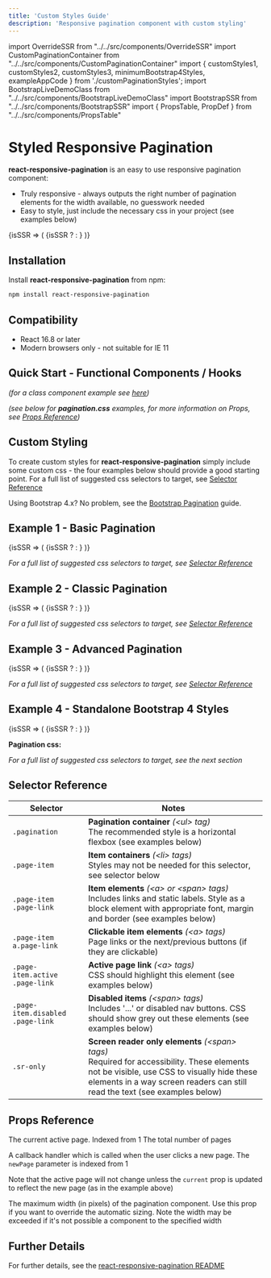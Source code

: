 ```yaml
---
title: 'Custom Styles Guide'
description: 'Responsive pagination component with custom styling'
---
```


import OverrideSSR from "../../src/components/OverrideSSR"
import CustomPaginationContainer from "../../src/components/CustomPaginationContainer"
import { customStyles1, customStyles2, customStyles3, minimumBootstrap4Styles, exampleAppCode } from './customPaginationStyles';
import BootstrapLiveDemoClass from "../../src/components/BootstrapLiveDemoClass"
import BootstrapSSR from "../../src/components/BootstrapSSR"
import { PropsTable, PropDef } from "../../src/components/PropsTable"

# Styled Responsive Pagination

**react-responsive-pagination** is an easy to use responsive pagination component:

- Truly responsive - always outputs the right number of pagination elements for the width available, no guesswork needed
- Easy to style, just include the necessary css in your project (see examples below)

<OverrideSSR>
{isSSR => (
  <CustomPaginationContainer customStyles={customStyles1}>
    {isSSR ? <BootstrapSSR /> : <BootstrapLiveDemoClass />}
  </CustomPaginationContainer>
)}
</OverrideSSR>

## Installation

Install **react-responsive-pagination** from npm:

```bash
npm install react-responsive-pagination
```

## Compatibility

- React 16.8 or later
- Modern browsers only - not suitable for IE 11

## Quick Start - Functional Components / Hooks

_(for a class component example see [here](./bootstrap-pagination#quick-start---class-components))_

<CodeBlock code={exampleAppCode} language='jsx' title='MyApp.js'/>

_(see below for **pagination.css** examples, for more information on Props, see [Props Reference](#props-reference))_

## Custom Styling

To create custom styles for **react-responsive-pagination** simply include some custom css - the four examples below should provide a good starting point. For a full list of suggested css selectors to target, see [Selector Reference](#selector-reference)

Using Bootstrap 4.x? No problem, see the [Bootstrap Pagination](./bootstrap-pagination) guide.

## Example 1 - Basic Pagination

<OverrideSSR>
{isSSR => (
  <CustomPaginationContainer customStyles={customStyles1}>
    {isSSR ? <BootstrapSSR /> : <BootstrapLiveDemoClass />}
  </CustomPaginationContainer>
)}
</OverrideSSR>

<CodeBlock code={customStyles1} language='css' previewSize={6} title='pagination.css'/>

_For a full list of suggested css selectors to target, see [Selector Reference](#selector-reference)_

## Example 2 - Classic Pagination

<OverrideSSR>
{isSSR => (
  <CustomPaginationContainer customStyles={customStyles2}>
    {isSSR ? <BootstrapSSR /> : <BootstrapLiveDemoClass />}
  </CustomPaginationContainer>
)}
</OverrideSSR>

<CodeBlock code={customStyles2} language='css' previewSize={6} title='pagination.css'/>

_For a full list of suggested css selectors to target, see [Selector Reference](#selector-reference)_

## Example 3 - Advanced Pagination

<OverrideSSR>
{isSSR => (
  <CustomPaginationContainer customStyles={customStyles3}>
    {isSSR ? <BootstrapSSR /> : <BootstrapLiveDemoClass />}
  </CustomPaginationContainer>
)}
</OverrideSSR>

<CodeBlock code={customStyles3} language='css' previewSize={6} title='pagination.css'/>

_For a full list of suggested css selectors to target, see [Selector Reference](#selector-reference)_

## Example 4 - Standalone Bootstrap 4 Styles

<OverrideSSR>
{isSSR => (
  <CustomPaginationContainer customStyles={minimumBootstrap4Styles}>
    {isSSR ? <BootstrapSSR /> : <BootstrapLiveDemoClass />}
  </CustomPaginationContainer>
)}
</OverrideSSR>

**Pagination css:**

<CodeBlock code={minimumBootstrap4Styles} language='css' previewSize={7} title='pagination.css' />

_For a full list of suggested css selectors to target, see the next section_

## Selector Reference

| Selector                         | Notes                                                                                                                                                                                                                         |
| -------------------------------- | ----------------------------------------------------------------------------------------------------------------------------------------------------------------------------------------------------------------------------- |
| `.pagination`                    | **Pagination container** _(<ul\> tag)_<br />The recommended style is a horizontal flexbox (see examples below)                                                                                                                |
| `.page-item`                     | **Item containers** _(<li\> tags)_<br />Styles may not be needed for this selector, see selector below                                                                                                                        |
| `.page-item .page-link`          | **Item elements** _(<a\> or <span\> tags)_<br />Includes links and static labels. Style as a block element with appropriate font, margin and border (see examples below)                                                      |
| `.page-item a.page-link`         | **Clickable item elements** _(<a\> tags)_<br />Page links or the next/previous buttons (if they are clickable)                                                                                                                |
| `.page-item.active .page-link`   | **Active page link** _(<a\> tags)_<br />CSS should highlight this element (see examples below)                                                                                                                                |
| `.page-item.disabled .page-link` | **Disabled items** _(<span\> tags)_<br />Includes '...' or disabled nav buttons. CSS should show grey out these elements (see examples below)                                                                                 |
| `.sr-only`                       | **Screen reader only elements** _(<span\> tags)_<br />Required for accessibility. These elements not be visible, use CSS to visually hide these elements in a way screen readers can still read the text (see examples below) |

## Props Reference

<PropsTable>
<PropDef name='current' type='number'>
The current active page. Indexed from 1
</PropDef>
<PropDef name='total' type='number' >
The total number of pages
</PropDef>
<PropDef name='onPageChange' type='(newPage: number) => void' >

A callback handler which is called when the user clicks a new page. The `newPage` parameter is indexed from 1

Note that the active page will not change unless the `current` prop is updated to reflect the new page (as in the example above)

</PropDef>
<PropDef name='maxWidth' type='number' defaultValue='undefined'>
The maximum width (in pixels) of the pagination component. Use this prop if you want to override the automatic sizing. Note the width may be exceeded if it's not possible a component to the specified width
</PropDef>
</PropsTable>

## Further Details

For further details, see the [react-responsive-pagination README](https://www.npmjs.com/package/react-responsive-pagination)
